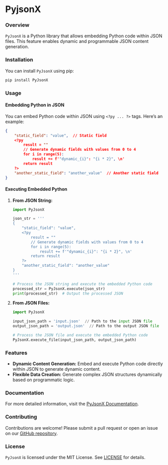 # PyjsonX

### Overview

`PyJsonX` is a Python library that allows embedding Python code within JSON files. This feature enables dynamic and programmable JSON content generation.

### Installation

You can install `PyJsonX` using pip:

```bash
pip install PyJsonX
```

### Usage

#### Embedding Python in JSON

You can embed Python code within JSON using `<?py ... ?>` tags. Here’s an example:

```json
{
    "static_field": "value",  // Static field
    <?py
        result = ""
        // Generate dynamic fields with values from 0 to 4
        for i in range(5):
            result += f'"dynamic_{i}": "{i * 2}", \n'
        return result
    ?>
    "another_static_field": "another_value"  // Another static field
}
```

#### Executing Embedded Python

1. **From JSON String:**

    ```python
    import PyJsonX

    json_str = '''
    {
        "static_field": "value",
        <?py
            result = ""
            // Generate dynamic fields with values from 0 to 4
            for i in range(5):
                result += f'"dynamic_{i}": "{i * 2}", \n'
            return result
        ?>
        "another_static_field": "another_value"
    }
    '''

    # Process the JSON string and execute the embedded Python code
    processed_str = PyJsonX.execute(json_str)
    print(processed_str)  # Output the processed JSON
    ```

2. **From JSON Files:**

    ```python
    import PyJsonX

    input_json_path = 'input.json'  // Path to the input JSON file
    output_json_path = 'output.json'  // Path to the output JSON file

    # Process the JSON file and execute the embedded Python code
    PyJsonX.execute_file(input_json_path, output_json_path)
    ```

### Features

- **Dynamic Content Generation:** Embed and execute Python code directly within JSON to generate dynamic content.
- **Flexible Data Creation:** Generate complex JSON structures dynamically based on programmatic logic.

### Documentation

For more detailed information, visit the [PyJsonX Documentation](https://github.com/nnnnnnn0090/PyJsonX).

### Contributing

Contributions are welcome! Please submit a pull request or open an issue on our [GitHub repository](https://github.com/nnnnnnn0090/PyJsonX).

### License

`PyJsonX` is licensed under the MIT License. See [LICENSE](https://github.com/nnnnnnn0090/PyJsonX/blob/main/LICENSE) for details.